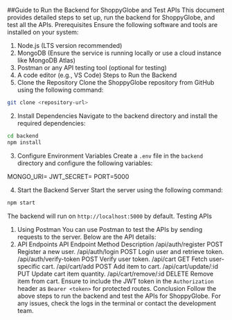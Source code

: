 ##Guide to Run the Backend for ShoppyGlobe and Test APIs
This document provides detailed steps to set up, run the backend for ShoppyGlobe, and test all the APIs.
Prerequisites
Ensure the following software and tools are installed on your system:
1. Node.js (LTS version recommended)
2. MongoDB (Ensure the service is running locally or use a cloud instance like MongoDB Atlas)
3. Postman or any API testing tool (optional for testing)
4. A code editor (e.g., VS Code)
Steps to Run the Backend
1. Clone the Repository
Clone the ShoppyGlobe repository from GitHub using the following command:
```bash
git clone <repository-url>
```
2. Install Dependencies
Navigate to the backend directory and install the required dependencies:
```bash
cd backend
npm install
```
3. Configure Environment Variables
Create a `.env` file in the `backend` directory and configure the following variables:

MONGO_URI=<Your MongoDB connection string>
JWT_SECRET=<Your JWT secret key>
PORT=5000

4. Start the Backend Server
Start the server using the following command:
```bash
npm start
```
The backend will run on `http://localhost:5000` by default.
Testing APIs
1. Using Postman
You can use Postman to test the APIs by sending requests to the server. Below are the API details:
2. API Endpoints
API Endpoint	Method	Description
/api/auth/register	POST	Register a new user.
/api/auth/login	POST	Login user and retrieve token.
/api/auth/verify-token	POST	Verify user token.
/api/cart	GET	Fetch user-specific cart.
/api/cart/add	POST	Add item to cart.
/api/cart/update/:id	PUT	Update cart item quantity.
/api/cart/remove/:id	DELETE	Remove item from cart.
Ensure to include the JWT token in the `Authorization` header as `Bearer <token>` for protected routes.
Conclusion
Follow the above steps to run the backend and test the APIs for ShoppyGlobe. For any issues, check the logs in the terminal or contact the development team.

